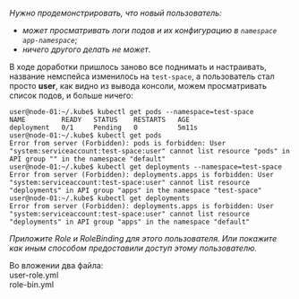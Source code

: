  _Нужно продемонстрировать, что новый пользователь:_
* _может просматривать логи подов и их конфигурацию в `namespace app-namespace`_;
* _ничего другого делать не может_.  

В ходе доработки пришлось заново все поднимать и настраивать, название 
немспейса изменилось на `test-space`, а пользователь стал просто **user**,
как видно из вывода консоли, можем просматривать список подов, и больше
ничего:  
```commandline
user@node-01:~/.kube$ kubectl get pods --namespace=test-space
NAME         READY   STATUS    RESTARTS   AGE
deployment   0/1     Pending   0          5m11s
user@node-01:~/.kube$ kubectl get pods
Error from server (Forbidden): pods is forbidden: User "system:serviceaccount:test-space:user" cannot list resource "pods" in API group "" in the namespace "default"
user@node-01:~/.kube$ kubectl get deployments --namespace=test-space
Error from server (Forbidden): deployments.apps is forbidden: User "system:serviceaccount:test-space:user" cannot list resource "deployments" in API group "apps" in the namespace "test-space"
user@node-01:~/.kube$ kubectl get deployments
Error from server (Forbidden): deployments.apps is forbidden: User "system:serviceaccount:test-space:user" cannot list resource "deployments" in API group "apps" in the namespace "default"
```
_Приложите Role и RoleBinding для этого пользователя. Или покажите как 
иным способом предоставили доступ этому пользователю._  

Во вложении два файла:  
user-role.yml  
role-bin.yml  
